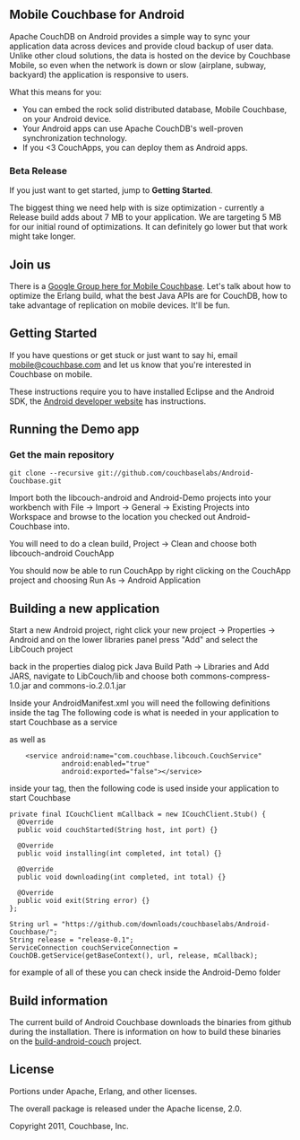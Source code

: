 ## Mobile Couchbase for Android

Apache CouchDB on Android provides a simple way to sync your application data across devices and provide cloud backup of user data. Unlike other cloud solutions, the data is hosted on the device by Couchbase Mobile, so even when the network is down or slow (airplane, subway, backyard) the application is responsive to users.

What this means for you:

* You can embed the rock solid distributed database, Mobile Couchbase, on your Android device.
* Your Android apps can use Apache CouchDB's well-proven synchronization technology.
* If you <3 CouchApps, you can deploy them as Android apps.

### Beta Release

If you just want to get started, jump to **Getting Started**.

The biggest thing we need help with is size optimization - currently a Release build adds about 7 MB to your application. We are targeting 5 MB for our initial round of optimizations. It can definitely go lower but that work might take longer.

## Join us

There is a [Google Group here for Mobile Couchbase](https://groups.google.com/group/mobile-couchbase). Let's talk about how to optimize the Erlang build, what the best Java APIs are for CouchDB, how to take advantage of replication on mobile devices. It'll be fun.


## Getting Started

If you have questions or get stuck or just want to say hi, email <mobile@couchbase.com> and let us know that you're interested in Couchbase on mobile.

These instructions require you to have installed Eclipse and the Android SDK, the [Android developer website](http://developer.android.com/sdk/installing.html) has instructions.

## Running the Demo app

### Get the main repository

    git clone --recursive git://github.com/couchbaselabs/Android-Couchbase.git

Import both the libcouch-android and Android-Demo projects into your workbench with File -> Import -> General -> Existing Projects into Workspace and browse to the location you checked out Android-Couchbase into.

You will need to do a clean build, Project -> Clean and choose both libcouch-android CouchApp

You should now be able to run CouchApp by right clicking on the CouchApp project and choosing Run As -> Android Application

## Building a new application

Start a new Android project, right click your new project -> Properties -> Android and on the lower libraries panel press "Add" and select the LibCouch project

back in the properties dialog pick Java Build Path -> Libraries and Add JARS, navigate to LibCouch/lib and choose both commons-compress-1.0.jar and commons-io.2.0.1.jar

Inside your AndroidManifest.xml you will need the following definitions inside the <manifest> tag
    <uses-permission android:name="android.permission.INTERNET"></uses-permission>
    <uses-permission android:name="android.permission.ACCESS_NETWORK_STATE"></uses-permission>
    <uses-permission android:name="android.permission.WRITE_EXTERNAL_STORAGE"></uses-permission>
The following code is what is needed in your application to start Couchbase as a service

as well as

        <service android:name="com.couchbase.libcouch.CouchService"
                 android:enabled="true"
                 android:exported="false"></service>

inside your <application> tag, then the following code is used inside your application to start Couchbase

    private final ICouchClient mCallback = new ICouchClient.Stub() {
      @Override
      public void couchStarted(String host, int port) {}

      @Override
      public void installing(int completed, int total) {}

      @Override
      public void downloading(int completed, int total) {}

      @Override
      public void exit(String error) {}
    };

    String url = "https://github.com/downloads/couchbaselabs/Android-Couchbase/";
    String release = "release-0.1";
    ServiceConnection couchServiceConnection = CouchDB.getService(getBaseContext(), url, release, mCallback);

for example of all of these you can check inside the Android-Demo folder

## Build information

The current build of Android Couchbase downloads the binaries from github during the installation. There is information on how to build these binaries on the [build-android-couch](https://github.com/couchbaselabs/build-android-couch) project.

## License

Portions under Apache, Erlang, and other licenses.

The overall package is released under the Apache license, 2.0.

Copyright 2011, Couchbase, Inc.
